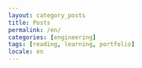 ```yaml
---
layout: category_posts
title: Posts
permalink: /en/
categories: [engineering]
tags: [reading, learning, portfolio]
locale: en
---
```

